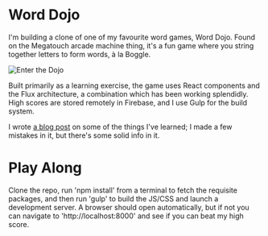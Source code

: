 Word Dojo
==========

I'm building a clone of one of my favourite word games, Word Dojo. Found on the Megatouch arcade machine thing, it's a fun game where you string together letters to form words, à la Boggle. 

![Enter the Dojo](http://www.elsaelsa.com/wp-content/uploads/2007/11/word-dojo.jpg)

Built primarily as a learning exercise, the game uses React components and the Flux architecture, a combination which has been working splendidly. High scores are stored remotely in Firebase, and I use Gulp for the build system.

I wrote [a blog post](https://medium.com/@joshuawcomeau/efficient-nested-react-components-dd9347e9b3f3) on some of the things I've learned; I made a few mistakes in it, but there's some solid info in it.

Play Along
===

Clone the repo, run 'npm install' from a terminal to fetch the requisite packages, and then run 'gulp' to build the JS/CSS and launch a development server. A browser should open automatically, but if not you can navigate to 'http://localhost:8000' and see if you can beat my high score.
